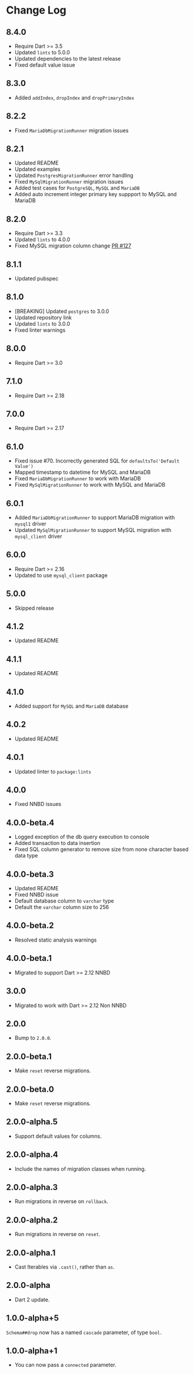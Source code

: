 # Change Log

## 8.4.0

* Require Dart >= 3.5
* Updated `lints` to 5.0.0
* Updated dependencies to the latest release
* Fixed default value issue

## 8.3.0

* Added `addIndex`, `dropIndex` and `dropPrimaryIndex`

## 8.2.2

* Fixed `MariaDbMigrationRunner` migration issues

## 8.2.1

* Updated README
* Updated examples
* Updated `PostgresMigrationRunner` error handling
* Fixed `MySqlMigrationRunner` migration issues
* Added test cases for `PostgreSQL`, `MySQL` and `MariaDB`
* Added auto increment integer primary key suppport to MySQL and MariaDB

## 8.2.0

* Require Dart >= 3.3
* Updated `lints` to 4.0.0
* Fixed MySQL migration column change [PR #127](https://github.com/dart-backend/angel/pull/127)

## 8.1.1

* Updated pubspec

## 8.1.0

* [BREAKING] Updated `postgres` to 3.0.0
* Updated repository link
* Updated `lints` to 3.0.0
* Fixed linter warnings

## 8.0.0

* Require Dart >= 3.0

## 7.1.0

* Require Dart >= 2.18

## 7.0.0

* Require Dart >= 2.17

## 6.1.0

* Fixed issue #70. Incorrectly generated SQL for `defaultsTo('Default Value')`
* Mapped timestamp to datetime for MySQL and MariaDB
* Fixed `MariaDbMigrationRunner` to work with MariaDB
* Fixed `MySqlMigrationRunner` to work with MySQL and MariaDB

## 6.0.1

* Added `MariaDbMigrationRunner` to support MariaDB migration with `mysql1` driver
* Updated `MySqlMigrationRunner` to support MySQL migration with `mysql_client` driver

## 6.0.0

* Require Dart >= 2.16
* Updated to use `mysql_client` package

## 5.0.0

* Skipped release

## 4.1.2

* Updated README

## 4.1.1

* Updated README

## 4.1.0

* Added support for `MySQL` and `MariaDB` database

## 4.0.2

* Updated README

## 4.0.1

* Updated linter to `package:lints`

## 4.0.0

* Fixed NNBD issues

## 4.0.0-beta.4

* Logged exception of the db query execution to console
* Added transaction to data insertion
* Fixed SQL column generator to remove size from none character based data type

## 4.0.0-beta.3

* Updated README
* Fixed NNBD issue
* Default database column to `varchar` type
* Default the `varchar` column size to 256

## 4.0.0-beta.2

* Resolved static analysis warnings

## 4.0.0-beta.1

* Migrated to support Dart >= 2.12 NNBD

## 3.0.0

* Migrated to work with Dart >= 2.12 Non NNBD

## 2.0.0

* Bump to `2.0.0`.

## 2.0.0-beta.1

* Make `reset` reverse migrations.

## 2.0.0-beta.0

* Make `reset` reverse migrations.

## 2.0.0-alpha.5

* Support default values for columns.

## 2.0.0-alpha.4

* Include the names of migration classes when running.

## 2.0.0-alpha.3

* Run migrations in reverse on `rollback`.

## 2.0.0-alpha.2

* Run migrations in reverse on `reset`.

## 2.0.0-alpha.1

* Cast Iterables via `.cast()`, rather than `as`.

## 2.0.0-alpha

* Dart 2 update.

## 1.0.0-alpha+5

`Schema##drop` now has a named `cascade` parameter, of type `bool`.

## 1.0.0-alpha+1

* You can now pass a `connected` parameter.
